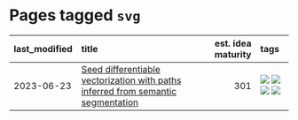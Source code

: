 # Pages tagged `svg`

|last_modified|title|est. idea maturity|tags
|:---|:---|---:|:---|
|2023-06-23|[Seed differentiable vectorization with paths inferred from semantic segmentation](../vectorize_anything.md)|301|[![](https://img.shields.io/badge/tag-experimental-da6994)](../tags/experimental.md) [![](https://img.shields.io/badge/tag-segmentation-b08442)](../tags/segmentation.md) [![](https://img.shields.io/badge/tag-svg-e6ab9)](../tags/svg.md) [![](https://img.shields.io/badge/tag-tooling-ea1833)](../tags/tooling.md)|